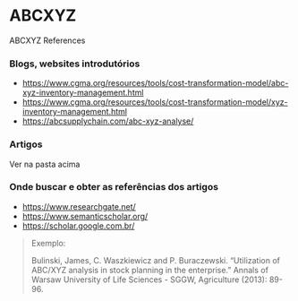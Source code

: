 # ABCXYZ

ABCXYZ References

### Blogs, websites introdutórios

* https://www.cgma.org/resources/tools/cost-transformation-model/abc-xyz-inventory-management.html
* https://www.cgma.org/resources/tools/cost-transformation-model/xyz-inventory-management.html
* https://abcsupplychain.com/abc-xyz-analyse/

### Artigos

Ver na pasta acima

### Onde buscar e obter as referências dos artigos

* https://www.researchgate.net/
* https://www.semanticscholar.org/
* https://scholar.google.com.br/

> Exemplo:
> 
> Bulinski, James, C. Waszkiewicz and P. Buraczewski. “Utilization of ABC/XYZ analysis in stock planning in the enterprise.” Annals of Warsaw University of Life Sciences - SGGW, Agriculture (2013): 89-96.

